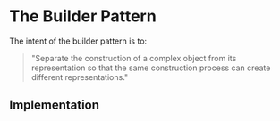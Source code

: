 # The Builder Pattern

The intent of the builder pattern is to:
> "Separate the construction of a complex object from its representation so that the same construction process can create different representations."

## Implementation